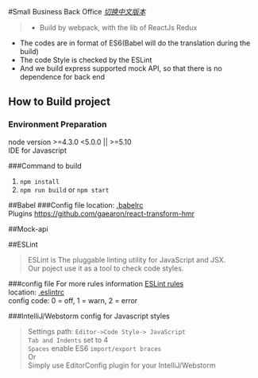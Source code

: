 #Small Business Back Office
_[切换中文版本](./README_CN.md)_  
> * Build by webpack, with the lib of ReactJs Redux  
* The codes are in format of ES6(Babel will do the translation during the build)  
* The code Style is checked by the ESLint  
* And we build express supported mock API, so that there is no dependence for back end 


## How to Build project
### Environment Preparation
node version >=4.3.0 <5.0.0 || >=5.10  
IDE for Javascript

###Command to build
1. `npm install`  
2. `npm run build` or `npm start`  


##Babel
###Config file
location: [.babelrc](./.babelrc)  
Plugins https://github.com/gaearon/react-transform-hmr  


##Mock-api


##ESLint
>ESLint is The pluggable linting utility for JavaScript and JSX.  
Our poject use it as a tool to check code styles.

###config file
For more rules information [ESLint rules](http://eslint.cn/docs/rules/)  
location: [.eslintrc](./.eslintrc)  
config code: 0 = off, 1 = warn, 2 = error

###IntelliJ/Webstorm config for Javascript styles
>Settings path: `Editor->Code Style-> JavaScript`  
`Tab and Indents` set to 4  
`Spaces`  enable ES6 `import/export braces`  
Or  
Simply use EditorConfig plugin for your IntelliJ/Webstorm

